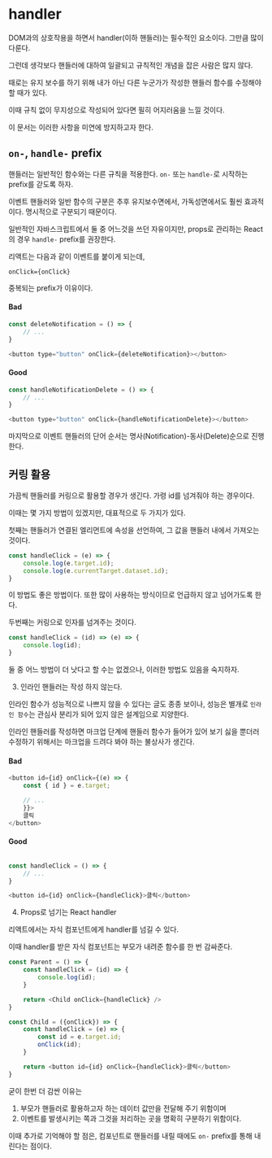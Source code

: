 # handler

DOM과의 상호작용을 하면서 handler(이하 핸들러)는 필수적인 요소이다. 그만큼 많이 다룬다.

그런데 생각보다 핸들러에 대하여 일괄되고 규칙적인 개념을 잡은 사람은 많지 않다.

때로는 유지 보수를 하기 위해 내가 아닌 다른 누군가가 작성한 핸들러 함수를 수정해야할 때가 있다.

이때 규칙 없이 무지성으로 작성되어 있다면 필히 어지러움을 느낄 것이다.

이 문서는 이러한 사항을 미연에 방지하고자 한다.

## `on-`, `handle-` prefix

핸들러는 일반적인 함수와는 다른 규칙을 적용한다. `on-` 또는 `handle-`로 시작하는 prefix를 갇도록 하자.

이벤트 핸들러와 일반 함수의 구분은 추후 유지보수면에서, 가독성면에서도 훨씬 효과적이다. 명시적으로 구분되기 때문이다.

일반적인 자바스크립트에서 둘 중 어느것을 쓰던 자유이지만, props로 관리하는 React의 경우 `handle-` prefix를 권장한다.

리액트는 다음과 같이 이벤트를 붙이게 되는데,

`onClick={onClick}`

중복되는 prefix가 이유이다.

#### Bad
```js
const deleteNotification = () => {
	// ...
}

<button type="button" onClick={deleteNotification}></button>
```

#### Good
```js
const handleNotificationDelete = () => {
	// ...	
}

<button type="button" onClick={handleNotificationDelete}></button>
```

마지막으로 이벤트 핸들러의 단어 순서는 명사(Notification)-동사(Delete)순으로 진행한다.

## 커링 활용

가끔씩 핸들러를 커링으로 활용할 경우가 생긴다. 가령 id를 넘겨줘야 하는 경우이다.

이때는 몇 가지 방법이 있겠지만, 대표적으로 두 가지가 있다.

첫째는 핸들러가 연결된 엘리먼트에 속성을 선언하여, 그 값을 핸들러 내에서 가져오는 것이다.

```js
const handleClick = (e) => {
	console.log(e.target.id);
	console.log(e.currentTarget.dataset.id);
}
```

이 방법도 좋은 방법이다. 또한 많이 사용하는 방식이므로 언급하지 않고 넘어가도록 한다.

두번째는 커링으로 인자를 넘겨주는 것이다.

```js
const handleClick = (id) => (e) => {
	console.log(id);
}
```

둘 중 어느 방법이 더 낫다고 할 수는 없겠으나, 이러한 방법도 있음을 숙지하자.

3. 인라인 핸들러는 작성 하지 않는다.

인라인 함수가 성능적으로 나쁘지 않을 수 있다는 글도 종종 보이나, 성능은 별개로 `인라인 함수`는 관심사 분리가 되어 있지 않은 설계임으로 지양한다.

인라인 핸들러를 작성하면 마크업 단계에 핸들러 함수가 들어가 있어 보기 싫을 뿐더러 수정하기 위해서는 마크업을 드려다 봐야 하는 불상사가 생긴다.


#### Bad

```js
<button id={id} onClick={(e) => {
	const { id } = e.target;

	// ...
	}}>
	클릭
</button>
```

#### Good

```js

const handleClick = () => {
	// ...
}

<button id={id} onClick={handleClick}>클릭</button>
```

4. Props로 넘기는 React handler

리액트에서는 자식 컴포넌트에게 handler를 넘길 수 있다.

이때 handler를 받은 자식 컴포넌트는 부모가 내려준 함수를 한 번 감싸준다.

```js
const Parent = () => {
	const handleClick = (id) => {
		console.log(id);
	}

	return <Child onClick={handleClick} />
}

const Child = ({onClick}) => {
	const handleClick = (e) => {
		const id = e.target.id;
		onClick(id);
	}

	return <button id={id} onClick={handleClick}>클릭</button>
}
```

굳이 한번 더 감싼 이유는

1. 부모가 핸들러로 활용하고자 하는 데이터 값만을 전달해 주기 위함이며
2. 이벤트를 발생시키는 쪽과 그것을 처리하는 곳을 명확히 구분하기 위함이다.

이때 추가로 기억해야 할 점은, 컴포넌트로 핸들러를 내릴 때에도 `on-` prefix를 통해 내린다는 점이다.
